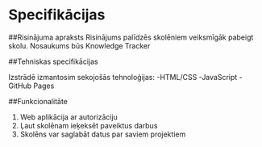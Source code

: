 # Specifikācijas

##Risinājuma apraksts
Risinājums palīdzēs skolēniem veiksmīgāk pabeigt skolu. Nosaukums būs Knowledge Tracker

##Tehniskas specifikācijas

Izstrādē izmantosim sekojošās tehnoloģijas:
-HTML/CSS
-JavaScript
-GitHub Pages

##Funkcionalitāte

1. Web aplikācija ar autorizāciju
2. Ļaut skolēnam ieķeksēt paveiktus darbus
3. Skolēns var saglabāt datus par saviem projektiem
